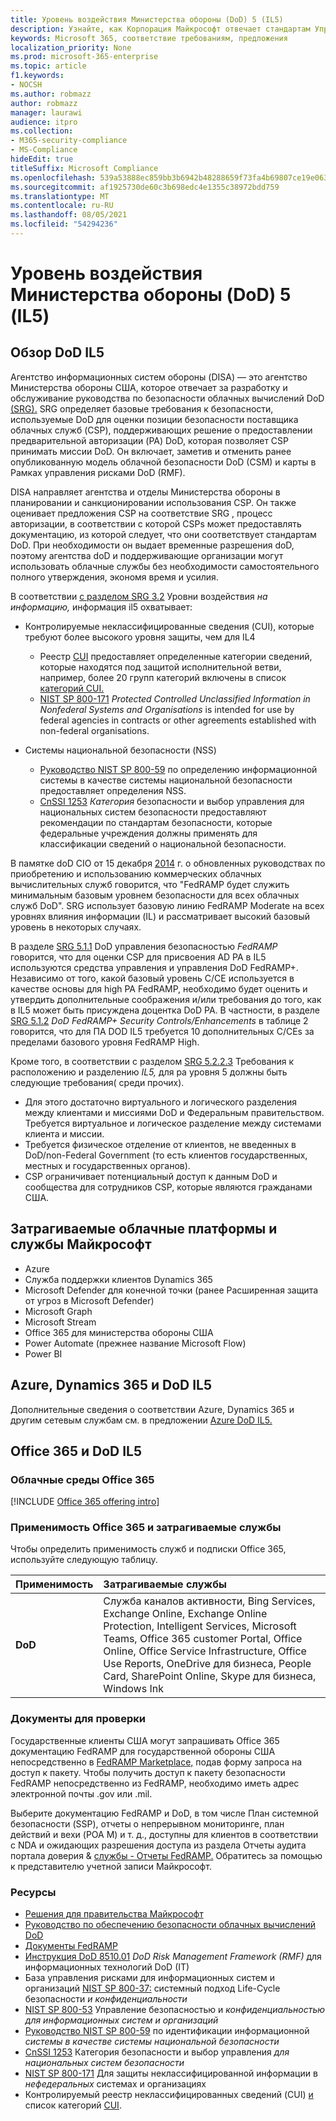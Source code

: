 ```yaml
---
title: Уровень воздействия Министерства обороны (DoD) 5 (IL5)
description: Узнайте, как Корпорация Майкрософт отвечает стандартам Управления обороны (DoD) по уровню воздействия 5 (IL5).
keywords: Microsoft 365, соответствие требованиям, предложения
localization_priority: None
ms.prod: microsoft-365-enterprise
ms.topic: article
f1.keywords:
- NOCSH
ms.author: robmazz
author: robmazz
manager: laurawi
audience: itpro
ms.collection:
- M365-security-compliance
- MS-Compliance
hideEdit: true
titleSuffix: Microsoft Compliance
ms.openlocfilehash: 539a53888ec859bb3b6942b48288659f73fa4b69807ce19e063cbfe104b7072d
ms.sourcegitcommit: af1925730de60c3b698edc4e1355c38972bdd759
ms.translationtype: MT
ms.contentlocale: ru-RU
ms.lasthandoff: 08/05/2021
ms.locfileid: "54294236"
---
```

# <a name="department-of-defense-dod-impact-level-5-il5"></a>Уровень воздействия Министерства обороны (DoD) 5 (IL5)

## <a name="dod-il5-overview"></a>Обзор DoD IL5

Агентство информационных систем обороны (DISA) — это агентство Министерства обороны США, которое отвечает за разработку и обслуживание руководства по безопасности облачных вычислений DoD [(SRG).](https://dl.dod.cyber.mil/wp-content/uploads/cloud/SRG/index.html) SRG определяет базовые требования к безопасности, используемые DoD для оценки позиции безопасности поставщика облачных служб (CSP), поддерживающих решение о предоставлении предварительной авторизации (PA) DoD, которая позволяет CSP принимать миссии DoD. Он включает, заметив и отменить ранее опубликованную модель облачной безопасности DoD (CSM) и карты в Рамках управления рисками DoD (RMF).

DISA направляет агентства и отделы Министерства обороны в планировании и санкционировании использования CSP. Он также оценивает предложения CSP на соответствие SRG , процесс авторизации, в соответствии с которой CSPs может предоставлять документацию, из которой следует, что они соответствует стандартам DoD. При необходимости он выдает временные разрешения doD, поэтому агентства doD и поддерживающие организации могут использовать облачные службы без необходимости самостоятельного полного утверждения, экономя время и усилия.

В соответствии [с разделом SRG 3.2](https://dl.dod.cyber.mil/wp-content/uploads/cloud/SRG/index.html#3.2InformationImpactLevels) Уровни воздействия *на информацию,* информация il5 охватывает:

- Контролируемые неклассифицированные сведения (CUI), которые требуют более высокого уровня защиты, чем для IL4
    - Реестр [CUI](https://www.archives.gov/cui) предоставляет определенные категории сведений, которые находятся под защитой исполнительной ветви, например, более 20 групп категорий включены в список [категорий CUI.](https://www.archives.gov/cui/registry/category-list)
    - [NIST SP 800-171](https://csrc.nist.gov/publications/detail/sp/800-171/rev-2/final) *Protected Controlled Unclassified Information in Nonfederal Systems and Organisations* is intended for use by federal agencies in contracts or other agreements established with non-federal organisations.

- Системы национальной безопасности (NSS)
    - [Руководство NIST SP 800-59](https://nvlpubs.nist.gov/nistpubs/Legacy/SP/nistspecialpublication800-59.pdf)  по определению информационной системы в качестве системы национальной безопасности предоставляет определения NSS.
    - [CnSSI 1253](https://www.dcsa.mil/portals/91/documents/ctp/nao/CNSSI_No1253.pdf) *Категория* безопасности и выбор управления для национальных систем безопасности предоставляют рекомендации по стандартам безопасности, которые федеральные учреждения должны применять для классификации сведений о национальной безопасности.

В памятке doD CIO от 15 декабря  [2014](https://www.esi.mil/contentview.aspx?id=585) г. о обновленных руководствах по приобретению и использованию коммерческих облачных вычислительных служб говорится, что "FedRAMP будет служить минимальным базовым уровнем безопасности для всех облачных служб DoD". SRG использует базовую линию FedRAMP Moderate на всех уровнях влияния информации (IL) и рассматривает высокий базовый уровень в некоторых случаях.

В разделе [SRG 5.1.1](https://dl.dod.cyber.mil/wp-content/uploads/cloud/SRG/index.html#5SECURITYREQUIREMENTS) DoD управления безопасностью *FedRAMP* говорится, что для оценки CSP для присвоения AD PA в IL5 используются средства управления и управления DoD FedRAMP+. Независимо от того, какой базовый уровень C/CE используется в качестве основы для high PA FedRAMP, необходимо будет оценить и утвердить дополнительные соображения и/или требования до того, как в IL5 может быть присуждена доцентка DoD PA. В частности, в разделе [SRG 5.1.2](https://dl.dod.cyber.mil/wp-content/uploads/cloud/SRG/index.html#5SECURITYREQUIREMENTS) *DoD FedRAMP+ Security Controls/Enhancements* в таблице 2 говорится, что для ПА DOD IL5 требуется 10 дополнительных C/CEs за пределами базового уровня FedRAMP High.

Кроме того, в соответствии с разделом [SRG 5.2.2.3](https://dl.dod.cyber.mil/wp-content/uploads/cloud/SRG/index.html#5.2LegalConsiderations) Требования к расположению и разделению *IL5,* для pa уровня 5 должны быть следующие требования( среди прочих).

- Для этого достаточно виртуального и логического разделения между клиентами и миссиями DoD и Федеральным правительством. Требуется виртуальное и логическое разделение между системами клиента и миссии.
- Требуется физическое отделение от клиентов, не введенных в DoD/non-Federal Government (то есть клиентов государственных, местных и государственных органов).
- CSP ограничивает потенциальный доступ к данным DoD и сообщества для сотрудников CSP, которые являются гражданами США.

## <a name="microsoft-in-scope-cloud-platforms--services"></a>Затрагиваемые облачные платформы и службы Майкрософт

- Azure
- Служба поддержки клиентов Dynamics 365
- Microsoft Defender для конечной точки (ранее Расширенная защита от угроз в Microsoft Defender)
- Microsoft Graph
- Microsoft Stream
- Office 365 для министерства обороны США
- Power Automate (прежнее название Microsoft Flow)
- Power BI

## <a name="azure-dynamics-365-and-dod-il5"></a>Azure, Dynamics 365 и DoD IL5

Дополнительные сведения о соответствии Azure, Dynamics 365 и другим сетевым службам см. в предложении [Azure DoD IL5.](/azure/compliance/offerings/offering-dod-il5)

## <a name="office-365-and-dod-il5"></a>Office 365 и DoD IL5

### <a name="office-365-cloud-environments"></a>Облачные среды Office 365

[!INCLUDE [Office 365 offering intro](../includes/o365-offering-introduction.md)]

### <a name="office-365-applicability-and-in-scope-services"></a>Применимость Office 365 и затрагиваемые службы

Чтобы определить применимость служб и подписки Office 365, используйте следующую таблицу.

| **Применимость** | **Затрагиваемые службы** |
|:------------------|:----------------------|
| **DoD** | Служба каналов активности, Bing Services, Exchange Online, Exchange Online Protection, Intelligent Services, Microsoft Teams, Office 365 customer Portal, Office Online, Office Service Infrastructure, Office Use Reports, OneDrive для бизнеса, People Card, SharePoint Online, Skype для бизнеса, Windows Ink |

### <a name="attestation-documents"></a>Документы для проверки

Государственные клиенты США могут запрашивать Office 365 документацию FedRAMP для государственной обороны США непосредственно в [FedRAMP Marketplace,](https://marketplace.fedramp.gov/#!/products?sort=productName&productNameSearch=azure) подав форму запроса на доступ к пакету. Чтобы получить доступ к пакету безопасности FedRAMP непосредственно из FedRAMP, необходимо иметь адрес электронной почты .gov или .mil.

Выберите документацию FedRAMP и DoD, в том числе План системной безопасности (SSP), отчеты о непрерывном мониторинге, план действий и вехи (POA M) и т. д., доступны для клиентов в соответствии с NDA и ожидающих разрешения доступа из раздела Отчеты аудита портала доверия \& [службы - Отчеты FedRAMP.](https://servicetrust.microsoft.com/ViewPage/MSComplianceGuideV3) Обратитесь за помощью к представителю учетной записи Майкрософт.

### <a name="resources"></a>Ресурсы

- [Решения для правительства Майкрософт](https://www.microsoft.com/enterprise/government)
- [Руководство по обеспечению безопасности облачных вычислений DoD](https://dl.dod.cyber.mil/wp-content/uploads/cloud/SRG/index.html)
- [Документы FedRAMP](https://www.fedramp.gov/documents/)
- [Инструкция DoD 8510.01](https://www.esd.whs.mil/Portals/54/Documents/DD/issuances/dodi/851001p.pdf) *DoD Risk Management Framework (RMF)* для информационных технологий DoD (IT)
- База управления рисками для информационных систем и организаций [NIST SP 800-37:](https://csrc.nist.gov/publications/detail/sp/800-37/rev-2/final) системный подход Life-Cycle безопасности *и конфиденциальности*
- [NIST SP 800-53](https://csrc.nist.gov/Projects/risk-management/sp800-53-controls/release-search#!/800-53) Управление безопасностью и *конфиденциальностью для информационных систем и организаций*
- [Руководство NIST SP 800-59](https://nvlpubs.nist.gov/nistpubs/Legacy/SP/nistspecialpublication800-59.pdf) по идентификации информационной *системы в качестве системы национальной безопасности*
- [CnSSI 1253](https://www.dcsa.mil/portals/91/documents/ctp/nao/CNSSI_No1253.pdf) Категория безопасности и выбор управления *для национальных систем безопасности*
- [NIST SP 800-171](https://csrc.nist.gov/publications/detail/sp/800-171/rev-2/final) Для защиты неклассифицированной информации в *нефедеральных* системах и организациях
- Контролируемый реестр неклассифицированных сведений (CUI) [и](https://www.archives.gov/cui) список категорий [CUI](https://www.archives.gov/cui/registry/category-list).
